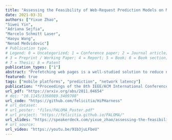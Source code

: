 ```yaml
---
title: "Assessing the Feasibility of Web-Request Prediction Models on Mobile Platforms"
date: 2021-03-31
authors: ["Yixue Zhao", 
"Siwei Yin", 
"Adriana Sejfia", 
"Marcelo Schmitt Laser", 
"Haoyu Wang", 
"Nenad Medvidovic"]
# Publication type.
# Legend: 0 = Uncategorized; 1 = Conference paper; 2 = Journal article;
# 3 = Preprint / Working Paper; 4 = Report; 5 = Book; 6 = Book section;
# 7 = Thesis; 8 = Patent
publication_types: ["1"]
abstract: "Prefetching web pages is a well-studied solution to reduce network latency by predicting users' future actions based on their past behaviors. However, such techniques are largely unexplored on mobile platforms. Today's privacy regulations make it infeasible to explore prefetching with the usual strategy of amassing large amounts of data over long periods and constructing conventional, \"large\" prediction models. Our work is based on the observation that this may not be necessary: Given previously reported mobile-device usage trends (e.g., repetitive behaviors in brief bursts), we hypothesized that prefetching should work effectively with \"small\" models trained on mobile-user requests collected during much shorter time periods. To test this hypothesis, we constructed a framework for automatically assessing prediction models, and used it to conduct an extensive empirical study based on over 15 million HTTP requests collected from nearly 11,500 mobile users during a 24-hour period, resulting in over 7 million models. Our results demonstrate the feasibility of prefetching with small models on mobile platforms, directly motivating future work in this area. We further introduce several strategies for improving prediction models while reducing the model size. Finally, our framework provides the foundation for future explorations of effective prediction models across a range of usage scenarios."
featured: true
tags: ["mobile platforms", "prediction", "network latency"]
publication: "*Proceedings of the 8th IEEE/ACM International Conference on Mobile Software Engineering and Systems 2021* (**MOBILESoft**)"
url_pdf: "https://arxiv.org/abs/2011.04654"
# doi: "10.1145/3368089.3409708"
url_code: "https://github.com/felicitia/HiPHarness"
# url_dataset:
# url_poster: "files/PALOMA_Poster.pdf"
# url_project: "https://felicitia.github.io/PALOMA/"
url_slides: "https://speakerdeck.com/yixue_zhao/assessing-the-feasibility-of-web-request-prediction-models-on-mobile-platforms"
# url_source:
url_video: "https://youtu.be/91b3juLFbeU"
---
```



